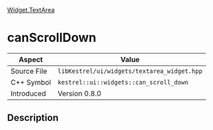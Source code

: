 [Widget.TextArea](index)
# canScrollDown
| Aspect | Value |
| --- | --- |
| Source File | `libKestrel/ui/widgets/textarea_widget.hpp` |
| C++ Symbol | `kestrel::ui::widgets::can_scroll_down` |
| Introduced | Version 0.8.0 |
## Description

